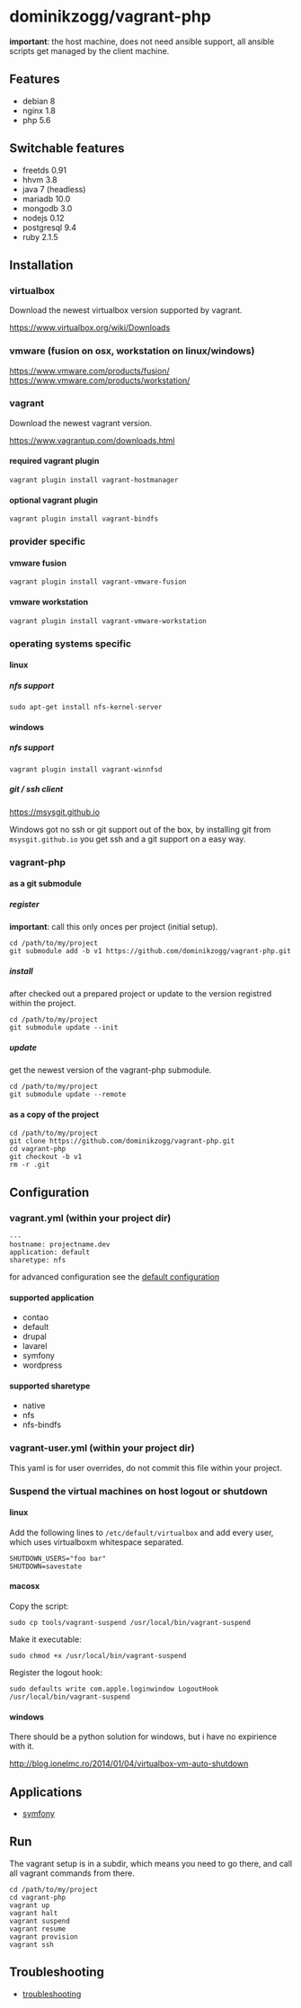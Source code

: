 # dominikzogg/vagrant-php

**important**: the host machine, does not need ansible support, all ansible scripts get managed by the client machine.

## Features

 * debian 8
 * nginx 1.8
 * php 5.6

## Switchable features

 * freetds 0.91
 * hhvm 3.8
 * java 7 (headless)
 * mariadb 10.0
 * mongodb 3.0
 * nodejs 0.12
 * postgresql 9.4
 * ruby 2.1.5

## Installation

### virtualbox

Download the newest virtualbox version supported by vagrant.

https://www.virtualbox.org/wiki/Downloads

### vmware (fusion on osx, workstation on linux/windows)

https://www.vmware.com/products/fusion/
https://www.vmware.com/products/workstation/

### vagrant

Download the newest vagrant version.

https://www.vagrantup.com/downloads.html

#### required vagrant plugin

```{.sh}
vagrant plugin install vagrant-hostmanager
```

#### optional vagrant plugin

```{.sh}
vagrant plugin install vagrant-bindfs
```

### provider specific

#### vmware fusion

```{.sh}
vagrant plugin install vagrant-vmware-fusion
```

#### vmware workstation

```{.sh}
vagrant plugin install vagrant-vmware-workstation
```

### operating systems specific

#### linux

##### nfs support

```{.sh}
sudo apt-get install nfs-kernel-server
```

#### windows

##### nfs support

```{.sh}
vagrant plugin install vagrant-winnfsd
```

##### git / ssh client

https://msysgit.github.io

Windows got no ssh or git support out of the box, by installing git from `msysgit.github.io` you get ssh and a git
support on a easy way.

### vagrant-php

#### as a git submodule

##### register

**important**: call this only onces per project (initial setup).

```{.sh}
cd /path/to/my/project
git submodule add -b v1 https://github.com/dominikzogg/vagrant-php.git
```

##### install

after checked out a prepared project or update to the version registred within the project.

```{.sh}
cd /path/to/my/project
git submodule update --init
```

##### update

get the newest version of the vagrant-php submodule.

```{.sh}
cd /path/to/my/project
git submodule update --remote
```

#### as a copy of the project

```{.sh}
cd /path/to/my/project
git clone https://github.com/dominikzogg/vagrant-php.git
cd vagrant-php
git checkout -b v1
rm -r .git
```

## Configuration

### vagrant.yml (within your project dir)

```{.yml}
---
hostname: projectname.dev
application: default
sharetype: nfs
```

for advanced configuration see the [default configuration][1]

#### supported application

 * contao
 * default
 * drupal
 * lavarel
 * symfony
 * wordpress

#### supported sharetype

 * native
 * nfs
 * nfs-bindfs

### vagrant-user.yml (within your project dir)

This yaml is for user overrides, do not commit this file within your project.

### Suspend the virtual machines on host logout or shutdown

#### linux

Add the following lines to `/etc/default/virtualbox` and add every user, which uses virtualboxm whitespace separated.

```{.sh}
SHUTDOWN_USERS="foo bar"
SHUTDOWN=savestate
```

#### macosx

Copy the script:

```{.sh}
sudo cp tools/vagrant-suspend /usr/local/bin/vagrant-suspend
```

Make it executable:

```{.sh}
sudo chmod +x /usr/local/bin/vagrant-suspend
```

Register the logout hook:

```{.sh}
sudo defaults write com.apple.loginwindow LogoutHook /usr/local/bin/vagrant-suspend
```

#### windows

There should be a python solution for windows, but i have no expirience with it.

http://blog.ionelmc.ro/2014/01/04/virtualbox-vm-auto-shutdown

## Applications

 * [symfony][2]

## Run

The vagrant setup is in a subdir, which means you need to go there, and call all vagrant commands from there.

```{.sh}
cd /path/to/my/project
cd vagrant-php
vagrant up
vagrant halt
vagrant suspend
vagrant resume
vagrant provision
vagrant ssh
```

## Troubleshooting

 * [troubleshooting][3]


[1]: vagrant-default.yml
[2]: doc/symfony.md
[3]: doc/troubleshooting.md